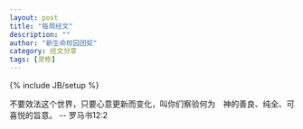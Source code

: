 ```yaml
---
layout: post
title: "每周经文"
description: ""
author: "新生命校园团契"
category: 经文分享
tags: [灵修]
---
```

{% include JB/setup %}

不要效法这个世界，只要心意更新而变化，叫你们察验何为　神的善良、纯全、可喜悦的旨意。 -- 罗马书12:2
